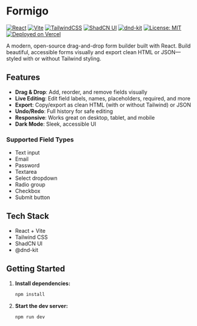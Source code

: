 # Formigo

[![React](https://img.shields.io/badge/React-18-61dafb?logo=react&logoColor=white&style=for-the-badge)](https://react.dev/)
[![Vite](https://img.shields.io/badge/Vite-4.5-646cff?logo=vite&logoColor=white&style=for-the-badge)](https://vitejs.dev/)
[![TailwindCSS](https://img.shields.io/badge/TailwindCSS-3-06b6d4?logo=tailwindcss&logoColor=white&style=for-the-badge)](https://tailwindcss.com/)
[![ShadCN UI](https://img.shields.io/badge/ShadCN_UI-gray?style=for-the-badge)](https://ui.shadcn.com/)
[![dnd-kit](https://img.shields.io/badge/dnd--kit-6.1-4b5563?style=for-the-badge)](https://dndkit.com/)
[![License: MIT](https://img.shields.io/badge/License-MIT-yellow.svg?style=for-the-badge)](https://opensource.org/licenses/MIT)
[![Deployed on Vercel](https://img.shields.io/badge/Deployed%20on-Vercel-black?style=for-the-badge)](https://formigo.ihfaz.com/)

A modern, open-source drag-and-drop form builder built with React. Build beautiful, accessible forms visually and export clean HTML or JSON—styled with or without Tailwind styling.

## Features

- **Drag & Drop**: Add, reorder, and remove fields visually
- **Live Editing**: Edit field labels, names, placeholders, required, and more
- **Export**: Copy/export as clean HTML (with or without Tailwind) or JSON
- **Undo/Redo**: Full history for safe editing
- **Responsive**: Works great on desktop, tablet, and mobile
- **Dark Mode**: Sleek, accessible UI

### Supported Field Types
- Text input
- Email
- Password
- Textarea
- Select dropdown
- Radio group
- Checkbox
- Submit button

## Tech Stack
- React + Vite
- Tailwind CSS
- ShadCN UI
- @dnd-kit

## Getting Started

1. **Install dependencies:**
   ```bash
   npm install
   ```
2. **Start the dev server:**
   ```bash
   npm run dev
   ```
